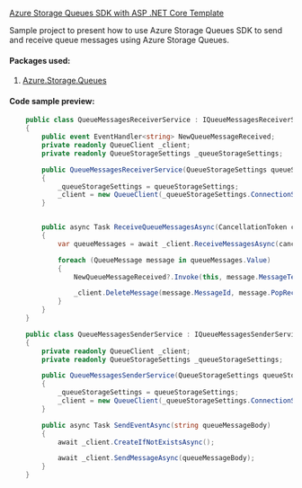 [Azure Storage Queues SDK with ASP .NET Core Template](https://github.com/Daniel-Krzyczkowski/AzureDeveloperTemplates/tree/master/src/azure-queue-storage-sdk-asp-net-core-template/)

Sample project to present how to use Azure Storage Queues SDK to send and receive queue messages using Azure Storage Queues.

#### Packages used:
1. [Azure.Storage.Queues](https://www.nuget.org/packages/Azure.Storage.Queues/)

#### Code sample preview:

```csharp
    public class QueueMessagesReceiverService : IQueueMessagesReceiverService
    {
        public event EventHandler<string> NewQueueMessageReceived;
        private readonly QueueClient _client;
        private readonly QueueStorageSettings _queueStorageSettings;

        public QueueMessagesReceiverService(QueueStorageSettings queueStorageSettings)
        {
            _queueStorageSettings = queueStorageSettings;
            _client = new QueueClient(_queueStorageSettings.ConnectionString, _queueStorageSettings.QueueName);
        }


        public async Task ReceiveQueueMessagesAsync(CancellationToken cancellationToken)
        {
            var queueMessages = await _client.ReceiveMessagesAsync(cancellationToken);

            foreach (QueueMessage message in queueMessages.Value)
            {
                NewQueueMessageReceived?.Invoke(this, message.MessageText);

                _client.DeleteMessage(message.MessageId, message.PopReceipt);
            }
        }
    }
```

```csharp
    public class QueueMessagesSenderService : IQueueMessagesSenderService
    {
        private readonly QueueClient _client;
        private readonly QueueStorageSettings _queueStorageSettings;

        public QueueMessagesSenderService(QueueStorageSettings queueStorageSettings)
        {
            _queueStorageSettings = queueStorageSettings;
            _client = new QueueClient(_queueStorageSettings.ConnectionString, _queueStorageSettings.QueueName);
        }

        public async Task SendEventAsync(string queueMessageBody)
        {
            await _client.CreateIfNotExistsAsync();

            await _client.SendMessageAsync(queueMessageBody);
        }
    }
```